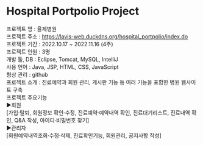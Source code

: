 # Hospital Portpolio Project

프로젝트 명 : 율제병원<br/>
프로젝트 주소 : https://lavis-web.duckdns.org/hospital_portpolio/index.do<br/>
프로젝트 기간 : 2022.10.17 ~ 2022.11.16 (4주)<br/>
프로젝트 인원 : 3명<br/>
개발 툴, DB : Eclipse, Tomcat, MySQL, IntelliJ<br/>
사용 언어 : Java, JSP, HTML, CSS, JavaScript<br/>
형상 관리 : github<br/>
프로젝트 소개 : 진료예약과 회원 관리, 게시판 기능 등 여러 기능을 포함한 병원 웹사이트 구축<br/>
프로젝트 주요기능<br/>
▶회원<br/>
 [가입·탈퇴, 회원정보 확인·수정, 진료예약·예약내역 확인, 진료대기리스트, 진료내역 확인, Q&A 작성, 아이디·비밀번호 찾기]<br/>
▶관리자<br/>
 [회원예약내역조회·수정·삭제, 진료확인기능, 회원관리, 공지사항 작성]